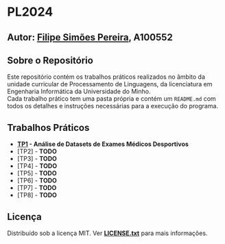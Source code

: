 # PL2024

## Autor: [Filipe Simões Pereira](https://github.com/Filipe2817), A100552

## Sobre o Repositório

Este repositório contém os trabalhos práticos realizados no âmbito da unidade curricular de Processamento de Linguagens, da licenciatura em Engenharia Informática da Universidade do Minho. \
Cada trabalho prático tem uma pasta própria e contém um `README.md` com todos os detalhes e instruções necessárias para a execução do programa.

## Trabalhos Práticos

- **[TP1](/TP1/README.md) - Análise de Datasets de Exames Médicos Desportivos**
- [TP2] - **TODO**
- [TP3] - **TODO**
- [TP4] - **TODO**
- [TP5] - **TODO**
- [TP6] - **TODO**
- [TP7] - **TODO**
- [TP8] - **TODO**

## Licença

Distribuído sob a licença MIT. Ver **[LICENSE.txt](/LICENSE)** para mais informações.
